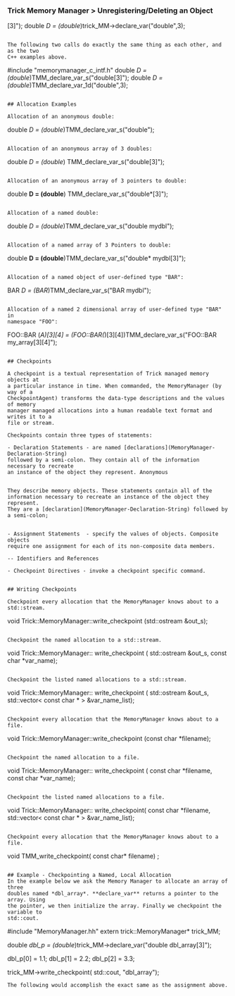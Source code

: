 ### Trick Memory Manager > Unregistering/Deleting an Object

[3]");
double *D = (double*)trick_MM->declare_var("double",3);
```

The following two calls do exactly the same thing as each other, and as the two
C++ examples above.

```
#include "memorymanager_c_intf.h"
double *D = (double*)TMM_declare_var_s("double[3]");
double *D = (double*)TMM_declare_var_1d("double",3);
```

## Allocation Examples

Allocation of an anonymous double:
```
double *D = (double*)TMM_declare_var_s("double");
```

Allocation of an anonymous array of 3 doubles:
```
double *D = (double*) TMM_declare_var_s("double[3]");
```

Allocation of an anonymous array of 3 pointers to double:
```
double **D = (double**) TMM_declare_var_s("double*[3]");
```

Allocation of a named double:
```
double *D = (double*)TMM_declare_var_s("double mydbl");
```

Allocation of a named array of 3 Pointers to double:
```
double **D = (double**)TMM_declare_var_s("double* mydbl[3]");
```

Allocation of a named object of user-defined type "BAR":
```
BAR *D = (BAR*)TMM_declare_var_s("BAR mydbl");
```

Allocation of a named 2 dimensional array of user-defined type "BAR" in
namespace "FOO":
```
FOO::BAR (*A)[3][4] = (FOO::BAR(*)[3][4])TMM_declare_var_s("FOO::BAR my_array[3][4]");
```

## Checkpoints

A checkpoint is a textual representation of Trick managed memory objects at
a particular instance in time. When commanded, the MemoryManager (by way of a
CheckpointAgent) transforms the data-type descriptions and the values of memory
manager managed allocations into a human readable text format and writes it to a
file or stream.

Checkpoints contain three types of statements:

- Declaration Statements - are named [declarations](MemoryManager-Declaration-String)
followed by a semi-colon. They contain all of the information necessary to recreate
an instance of the object they represent. Anonymous


They describe memory objects. These statements contain all of the information necessary to recreate an instance of the object they represent.
They are a [declaration](MemoryManager-Declaration-String) followed by a semi-colon;


- Assignment Statements  - specify the values of objects. Composite objects
require one assignment for each of its non-composite data members.

-- Identifiers and References

- Checkpoint Directives - invoke a checkpoint specific command.


## Writing Checkpoints

Checkpoint every allocation that the MemoryManager knows about to a std::stream.
```
void Trick::MemoryManager::write_checkpoint (std::ostream &out_s);
```

Checkpoint the named allocation to a std::stream.
```
void Trick::MemoryManager::
    write_checkpoint ( std::ostream &out_s,
                       const char *var_name);
```

Checkpoint the listed named allocations to a std::stream.
```
void Trick::MemoryManager::
    write_checkpoint ( std::ostream &out_s,
                       std::vector< const char * > &var_name_list);
```

Checkpoint every allocation that the MemoryManager knows about to a file.
```
void Trick::MemoryManager::write_checkpoint (const char *filename);
```

Checkpoint the named allocation to a file.
```
void Trick::MemoryManager::
    write_checkpoint ( const char *filename,
                       const char *var_name);
```

Checkpoint the listed named allocations to a file.
```
void Trick::MemoryManager::
   write_checkpoint( const char *filename,
                     std::vector< const char * > &var_name_list);
```

Checkpoint every allocation that the MemoryManager knows about to a file.
```
void  TMM_write_checkpoint( const char* filename) ;
```

## Example - Checkpointing a Named, Local Allocation
In the example below we ask the Memory Manager to allocate an array of three
doubles named *dbl_array*. **declare_var** returns a pointer to the array. Using
the pointer, we then initialize the array. Finally we checkpoint the variable to
std::cout.
```
#include "MemoryManager.hh"
extern trick::MemoryManager* trick_MM;

double *dbl_p = (double*)trick_MM->declare_var("double dbl_array[3]");

dbl_p[0] = 1.1;
dbl_p[1] = 2.2;
dbl_p[2] = 3.3;

trick_MM->write_checkpoint( std::cout, "dbl_array");
```
The following would accomplish the exact same as the assignment above.
